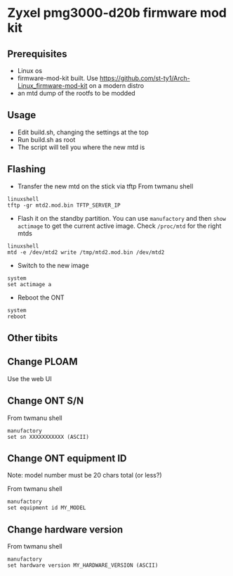 # Zyxel pmg3000-d20b firmware mod kit

## Prerequisites
- Linux os
- firmware-mod-kit built. Use https://github.com/st-ty1/Arch-Linux_firmware-mod-kit on a modern distro
- an mtd dump of the rootfs to be modded

## Usage
- Edit build.sh, changing the settings at the top
- Run build.sh as root
- The script will tell you where the new mtd is

## Flashing
- Transfer the new mtd on the stick via tftp
From twmanu shell
```
linuxshell
tftp -gr mtd2.mod.bin TFTP_SERVER_IP
```
- Flash it on the standby partition. 
You can use `manufactory` and then `show actimage` to get the current active image. Check `/proc/mtd` for the right mtds
```
linuxshell
mtd -e /dev/mtd2 write /tmp/mtd2.mod.bin /dev/mtd2
```
- Switch to the new image
```
system
set actimage a
```
- Reboot the ONT
```
system
reboot
```

## Other tibits
## Change PLOAM
Use the web UI
## Change ONT S/N
From twmanu shell
```
manufactory
set sn XXXXXXXXXXX (ASCII)
```
## Change ONT equipment ID
Note: model number must be 20 chars total (or less?)

From twmanu shell
```
manufactory
set equipment id MY_MODEL
```
## Change hardware version
From twmanu shell
```
manufactory
set hardware version MY_HARDWARE_VERSION (ASCII)
```
